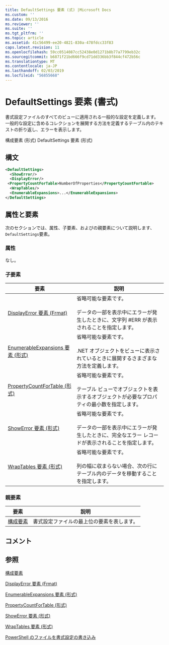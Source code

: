 ```yaml
---
title: DefaultSettings 要素 (式) |Microsoft Docs
ms.custom: ''
ms.date: 09/13/2016
ms.reviewer: ''
ms.suite: ''
ms.tgt_pltfrm: ''
ms.topic: article
ms.assetid: 41c56499-ee20-4821-830a-478fdcc33f83
caps.latest.revision: 11
ms.openlocfilehash: 59cc0514087cc52438e0d1271b8b77a7799eb32c
ms.sourcegitcommit: b6871f21bd666f9cd71dd336bb3f844cf472b56c
ms.translationtype: MT
ms.contentlocale: ja-JP
ms.lasthandoff: 02/03/2019
ms.locfileid: "56855668"
---
```

# <a name="defaultsettings-element-format"></a>DefaultSettings 要素 (書式)

書式設定ファイルのすべてのビューに適用される一般的な設定を定義します。 一般的な設定に含めるコレクションを展開する方法を定義するテーブル内のテキストの折り返し、エラーを表示します。

構成要素 (形式) DefaultSettings 要素 (形式)

## <a name="syntax"></a>構文

```xml
<DefaultSettings>
  <ShowError/>
  <DisplayError/>
 <PropertyCountForTable>NumberOfProperties</PropertyCountFortable>
  <WrapTables/>
  <EnumerableExpansions>...</EnumerableExpansions>
</DefaultSettings>
```

## <a name="attributes-and-elements"></a>属性と要素

次のセクションでは、属性、子要素、およびの親要素について説明します、`DefaultSettings`要素。

### <a name="attributes"></a>属性

なし。

### <a name="child-elements"></a>子要素

|要素|説明|
|-------------|-----------------|
|[DisplayError 要素 (Frmat)](./displayerror-element-format.md)|省略可能な要素です。<br /><br /> データの一部を表示中にエラーが発生したときに、文字列 #ERR が表示されることを指定します。|
|[EnumerableExpansions 要素 (形式)](./enumerableexpansions-element-format.md)|省略可能な要素です。<br /><br /> .NET オブジェクトをビューに表示されているときに展開するさまざまな方法を定義します。|
|[PropertyCountForTable (形式)](./propertycountfortable-element-format.md)|省略可能な要素です。<br /><br /> テーブル ビューでオブジェクトを表示するオブジェクトが必要なプロパティの最小数を指定します。|
|[ShowError 要素 (形式)](./showerror-element-format.md)|省略可能な要素です。<br /><br /> データの一部を表示中にエラーが発生したときに、完全なエラー レコードが表示されることを指定します。|
|[WrapTables 要素 (形式)](./wraptables-element-format.md)|省略可能な要素です。<br /><br /> 列の幅に収まらない場合、次の行にテーブル内のデータを移動することを指定します。|

### <a name="parent-elements"></a>親要素

|要素|説明|
|-------------|-----------------|
|[構成要素](./configuration-element-format.md)|書式設定ファイルの最上位の要素を表します。|

## <a name="remarks"></a>コメント

## <a name="see-also"></a>参照

[構成要素](./configuration-element-format.md)

[DisplayError 要素 (Frmat)](./displayerror-element-format.md)

[EnumerableExpansions 要素 (形式)](./enumerableexpansions-element-format.md)

[PropertyCountForTable (形式)](./propertycountfortable-element-format.md)

[ShowError 要素 (形式)](./showerror-element-format.md)

[WrapTables 要素 (形式)](./wraptables-element-format.md)

[PowerShell のファイルを書式設定の書き込み](./writing-a-powershell-formatting-file.md)
